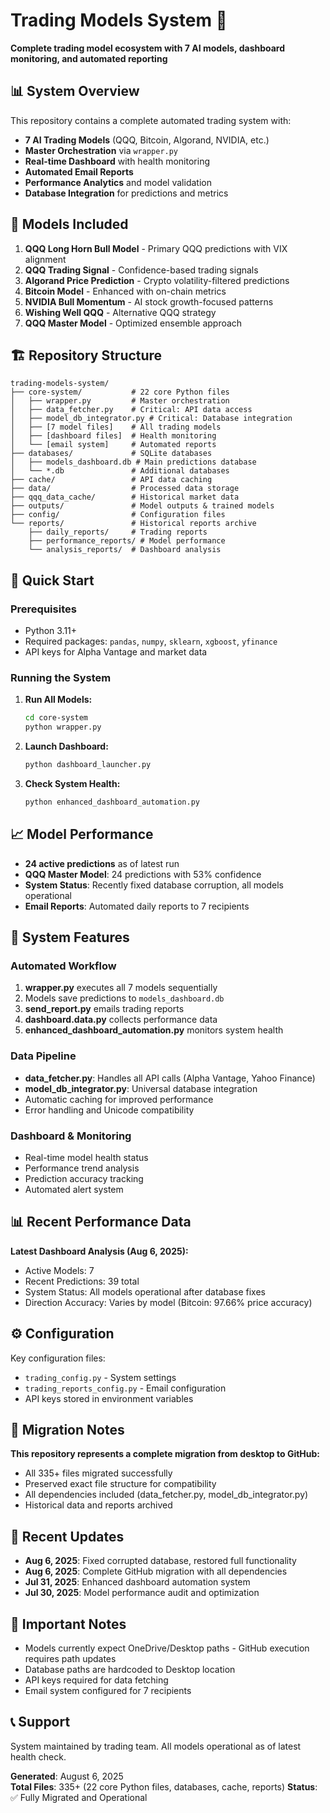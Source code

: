 # Trading Models System 🚀

**Complete trading model ecosystem with 7 AI models, dashboard monitoring, and automated reporting**

## 📊 System Overview

This repository contains a complete automated trading system with:
- **7 AI Trading Models** (QQQ, Bitcoin, Algorand, NVIDIA, etc.)
- **Master Orchestration** via `wrapper.py`
- **Real-time Dashboard** with health monitoring
- **Automated Email Reports** 
- **Performance Analytics** and model validation
- **Database Integration** for predictions and metrics

## 🎯 Models Included

1. **QQQ Long Horn Bull Model** - Primary QQQ predictions with VIX alignment
2. **QQQ Trading Signal** - Confidence-based trading signals  
3. **Algorand Price Prediction** - Crypto volatility-filtered predictions
4. **Bitcoin Model** - Enhanced with on-chain metrics
5. **NVIDIA Bull Momentum** - AI stock growth-focused patterns
6. **Wishing Well QQQ** - Alternative QQQ strategy
7. **QQQ Master Model** - Optimized ensemble approach

## 🏗️ Repository Structure

```
trading-models-system/
├── core-system/           # 22 core Python files
│   ├── wrapper.py         # Master orchestration
│   ├── data_fetcher.py    # Critical: API data access
│   ├── model_db_integrator.py # Critical: Database integration  
│   ├── [7 model files]    # All trading models
│   ├── [dashboard files]  # Health monitoring
│   └── [email system]     # Automated reports
├── databases/             # SQLite databases
│   ├── models_dashboard.db # Main predictions database
│   └── *.db               # Additional databases
├── cache/                 # API data caching
├── data/                  # Processed data storage  
├── qqq_data_cache/        # Historical market data
├── outputs/               # Model outputs & trained models
├── config/                # Configuration files
└── reports/               # Historical reports archive
    ├── daily_reports/     # Trading reports
    ├── performance_reports/ # Model performance
    └── analysis_reports/  # Dashboard analysis
```

## 🚀 Quick Start

### Prerequisites
- Python 3.11+
- Required packages: `pandas`, `numpy`, `sklearn`, `xgboost`, `yfinance`
- API keys for Alpha Vantage and market data

### Running the System

1. **Run All Models:**
   ```bash
   cd core-system
   python wrapper.py
   ```

2. **Launch Dashboard:**
   ```bash
   python dashboard_launcher.py
   ```

3. **Check System Health:**
   ```bash
   python enhanced_dashboard_automation.py
   ```

## 📈 Model Performance

- **24 active predictions** as of latest run
- **QQQ Master Model**: 24 predictions with 53% confidence
- **System Status**: Recently fixed database corruption, all models operational
- **Email Reports**: Automated daily reports to 7 recipients

## 🔧 System Features

### Automated Workflow
1. **wrapper.py** executes all 7 models sequentially
2. Models save predictions to `models_dashboard.db`
3. **send_report.py** emails trading reports  
4. **dashboard.data.py** collects performance data
5. **enhanced_dashboard_automation.py** monitors system health

### Data Pipeline
- **data_fetcher.py**: Handles all API calls (Alpha Vantage, Yahoo Finance)
- **model_db_integrator.py**: Universal database integration
- Automatic caching for improved performance
- Error handling and Unicode compatibility

### Dashboard & Monitoring
- Real-time model health status
- Performance trend analysis
- Prediction accuracy tracking
- Automated alert system

## 📊 Recent Performance Data

**Latest Dashboard Analysis (Aug 6, 2025):**
- Active Models: 7
- Recent Predictions: 39 total
- System Status: All models operational after database fixes
- Direction Accuracy: Varies by model (Bitcoin: 97.66% price accuracy)

## ⚙️ Configuration

Key configuration files:
- `trading_config.py` - System settings
- `trading_reports_config.py` - Email configuration
- API keys stored in environment variables

## 🔄 Migration Notes

**This repository represents a complete migration from desktop to GitHub:**
- All 335+ files migrated successfully
- Preserved exact file structure for compatibility
- All dependencies included (data_fetcher.py, model_db_integrator.py)
- Historical data and reports archived

## 📝 Recent Updates

- **Aug 6, 2025**: Fixed corrupted database, restored full functionality
- **Aug 6, 2025**: Complete GitHub migration with all dependencies
- **Jul 31, 2025**: Enhanced dashboard automation system
- **Jul 30, 2025**: Model performance audit and optimization

## 🚨 Important Notes

- Models currently expect OneDrive/Desktop paths - GitHub execution requires path updates
- Database paths are hardcoded to Desktop location
- API keys required for data fetching
- Email system configured for 7 recipients

## 📞 Support

System maintained by trading team. All models operational as of latest health check.

**Generated**: August 6, 2025  
**Total Files**: 335+ (22 core Python files, databases, cache, reports)
**Status**: ✅ Fully Migrated and Operational